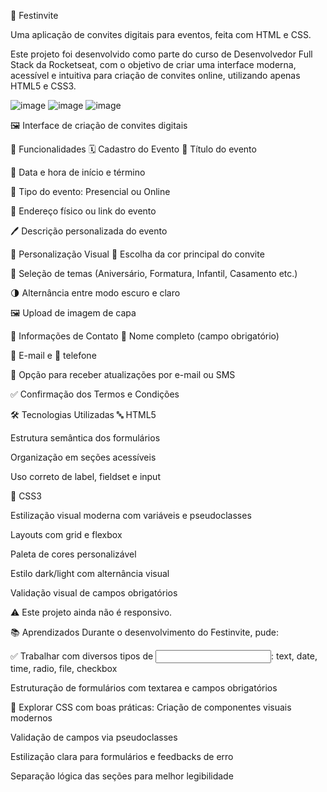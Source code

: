 🎉 Festinvite

Uma aplicação de convites digitais para eventos, feita com HTML e CSS.

Este projeto foi desenvolvido como parte do curso de Desenvolvedor Full Stack da Rocketseat, com o objetivo de criar uma interface moderna, acessível e intuitiva para criação de convites online, utilizando apenas HTML5 e CSS3.

![image](https://github.com/user-attachments/assets/1f3bcfda-885e-469c-b8bb-fc0ad55d93f8)
![image](https://github.com/user-attachments/assets/ebcea070-8334-487f-ac72-bb8480b8d3f4)
![image](https://github.com/user-attachments/assets/a264ee07-28af-45a2-9112-440d92aecda5)

🖼️ Interface de criação de convites digitais

🚀 Funcionalidades
🗓️ Cadastro do Evento
📝 Título do evento

📅 Data e hora de início e término

🧭 Tipo do evento: Presencial ou Online

📍 Endereço físico ou link do evento

🖊️ Descrição personalizada do evento

🎨 Personalização Visual
🎨 Escolha da cor principal do convite

💌 Seleção de temas (Aniversário, Formatura, Infantil, Casamento etc.)

🌗 Alternância entre modo escuro e claro

🖼️ Upload de imagem de capa

📇 Informações de Contato
🙋 Nome completo (campo obrigatório)

📧 E-mail e 📱 telefone

🔔 Opção para receber atualizações por e-mail ou SMS

✅ Confirmação dos Termos e Condições

🛠️ Tecnologias Utilizadas
🔤 HTML5

Estrutura semântica dos formulários

Organização em seções acessíveis

Uso correto de label, fieldset e input

🎨 CSS3

Estilização visual moderna com variáveis e pseudoclasses

Layouts com grid e flexbox

Paleta de cores personalizável

Estilo dark/light com alternância visual

Validação visual de campos obrigatórios

⚠️ Este projeto ainda não é responsivo.

📚 Aprendizados
Durante o desenvolvimento do Festinvite, pude:

✅ Trabalhar com diversos tipos de <input>:
text, date, time, radio, file, checkbox

Estruturação de formulários com textarea e campos obrigatórios

🎨 Explorar CSS com boas práticas:
Criação de componentes visuais modernos

Validação de campos via pseudoclasses

Estilização clara para formulários e feedbacks de erro

Separação lógica das seções para melhor legibilidade
